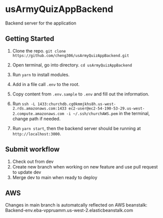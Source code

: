 # usArmyQuizAppBackend

Backend server for the application

## Getting Started

1. Clone the repo.
`git clone https://github.com/cheng306/usArmyQuizAppBackend.git`

2. Open terminal, go into directory.
`cd usArmyQuizAppBackend`

3. Run `yarn` to install modules.

4. Add in a file call `.env` to the root.

5. Copy content from `.env.sample` to `.env` and fill out the information.

6. Run `ssh -L 1433:churchdb.cg0kmmjkhs8h.us-west-2.rds.amazonaws.com:1433 ec2-user@ec2-54-190-53-29.us-west-2.compute.amazonaws.com -i ~/.ssh/churchAWS.pem` in the terminal, change path if needed.

7. Run  `yarn start`, then the backend server should be running at `http://localhost:3000`.

## Submit workflow

1. Check out from dev
2. Create new branch when working on new feature and use pull request to update dev
3. Merge dev to main when ready to deploy

## AWS

Changes in main branch is automatcally reflected on AWS beanstalk: Backend-env.eba-vppruamm.us-west-2.elasticbeanstalk.com 


